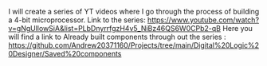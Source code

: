 I will create a series of YT videos where I go through the process of building a 4-bit microprocessor.
Link to the series: https://www.youtube.com/watch?v=gNgUllowSiA&list=PLbDnyrrfgzH4v5_NiBz46QS6W0CPb2-qB
Here you will find a link to Already built components through out the series : https://github.com/Andrew20371160/Projects/tree/main/Digital%20Logic%20Designer/Saved%20components

